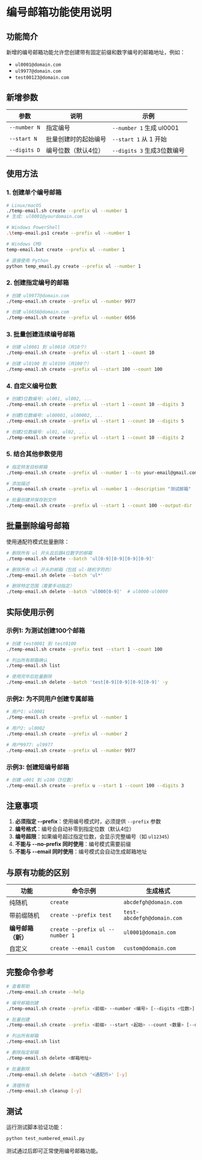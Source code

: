 # 编号邮箱功能使用说明

## 功能简介

新增的编号邮箱功能允许您创建带有固定前缀和数字编号的邮箱地址，例如：
- `ul0001@domain.com`
- `ul9977@domain.com`
- `test00123@domain.com`

## 新增参数

| 参数 | 说明 | 示例 |
|------|------|------|
| `--number N` | 指定编号 | `--number 1` 生成 ul0001 |
| `--start N` | 批量创建时的起始编号 | `--start 1` 从 1 开始 |
| `--digits D` | 编号位数（默认4位） | `--digits 3` 生成3位数编号 |

## 使用方法

### 1. 创建单个编号邮箱

```bash
# Linux/macOS
./temp-email.sh create --prefix ul --number 1
# 生成: ul0001@yourdomain.com

# Windows PowerShell
.\temp-email.ps1 create --prefix ul --number 1

# Windows CMD
temp-email.bat create --prefix ul --number 1

# 直接使用 Python
python temp_email.py create --prefix ul --number 1
```

### 2. 创建指定编号的邮箱

```bash
# 创建 ul9977@domain.com
./temp-email.sh create --prefix ul --number 9977

# 创建 ul6656@domain.com
./temp-email.sh create --prefix ul --number 6656
```

### 3. 批量创建连续编号邮箱

```bash
# 创建 ul0001 到 ul0010（共10个）
./temp-email.sh create --prefix ul --start 1 --count 10

# 创建 ul0100 到 ul0199（共100个）
./temp-email.sh create --prefix ul --start 100 --count 100
```

### 4. 自定义编号位数

```bash
# 创建3位数编号: ul001, ul002, ...
./temp-email.sh create --prefix ul --start 1 --count 10 --digits 3

# 创建5位数编号: ul00001, ul00002, ...
./temp-email.sh create --prefix ul --start 1 --count 10 --digits 5

# 创建2位数编号: ul01, ul02, ...
./temp-email.sh create --prefix ul --start 1 --count 10 --digits 2
```

### 5. 结合其他参数使用

```bash
# 指定转发目标邮箱
./temp-email.sh create --prefix ul --number 1 --to your-email@gmail.com

# 添加描述
./temp-email.sh create --prefix ul --number 1 --description "测试邮箱"

# 批量创建并保存到文件
./temp-email.sh create --prefix ul --start 1 --count 100 --output-dir ./emails
```

## 批量删除编号邮箱

使用通配符模式批量删除：

```bash
# 删除所有 ul 开头且后跟4位数字的邮箱
./temp-email.sh delete --batch 'ul[0-9][0-9][0-9][0-9]'

# 删除所有 ul 开头的邮箱（包括 ul-随机字符的）
./temp-email.sh delete --batch 'ul*'

# 删除特定范围（需要手动指定）
./temp-email.sh delete --batch 'ul000[0-9]'  # ul0000-ul0009
```

## 实际使用示例

### 示例1: 为测试创建100个邮箱

```bash
# 创建 test0001 到 test0100
./temp-email.sh create --prefix test --start 1 --count 100

# 列出所有邮箱确认
./temp-email.sh list

# 使用完毕后批量删除
./temp-email.sh delete --batch 'test[0-9][0-9][0-9][0-9]' -y
```

### 示例2: 为不同用户创建专属邮箱

```bash
# 用户1: ul0001
./temp-email.sh create --prefix ul --number 1

# 用户2: ul0002
./temp-email.sh create --prefix ul --number 2

# 用户9977: ul9977
./temp-email.sh create --prefix ul --number 9977
```

### 示例3: 创建短编号邮箱

```bash
# 创建 u001 到 u100（3位数）
./temp-email.sh create --prefix u --start 1 --count 100 --digits 3
```

## 注意事项

1. **必须指定 --prefix**：使用编号模式时，必须提供 `--prefix` 参数
2. **编号格式**：编号会自动补零到指定位数（默认4位）
3. **编号超限**：如果编号超过指定位数，会显示完整编号（如 `ul12345`）
4. **不能与 --no-prefix 同时使用**：编号模式需要前缀
5. **不能与 --email 同时使用**：编号模式会自动生成邮箱地址

## 与原有功能的区别

| 功能 | 命令示例 | 生成格式 |
|------|----------|----------|
| 纯随机 | `create` | `abcdefgh@domain.com` |
| 带前缀随机 | `create --prefix test` | `test-abcdefgh@domain.com` |
| **编号邮箱（新）** | `create --prefix ul --number 1` | `ul0001@domain.com` |
| 自定义 | `create --email custom` | `custom@domain.com` |

## 完整命令参考

```bash
# 查看帮助
./temp-email.sh create --help

# 编号邮箱创建
./temp-email.sh create --prefix <前缀> --number <编号> [--digits <位数>]

# 批量创建
./temp-email.sh create --prefix <前缀> --start <起始> --count <数量> [--digits <位数>]

# 列出所有邮箱
./temp-email.sh list

# 删除指定邮箱
./temp-email.sh delete <邮箱地址>

# 批量删除
./temp-email.sh delete --batch '<通配符>' [-y]

# 清理所有
./temp-email.sh cleanup [-y]
```

## 测试

运行测试脚本验证功能：

```bash
python test_numbered_email.py
```

测试通过后即可正常使用编号邮箱功能。
